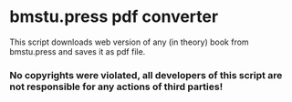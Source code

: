 # bmstu.press pdf converter

This script downloads web version of any (in theory) book from bmstu.press and saves it as pdf file. 

### No copyrights were violated, all developers of this script are not responsible for any actions of third parties!
